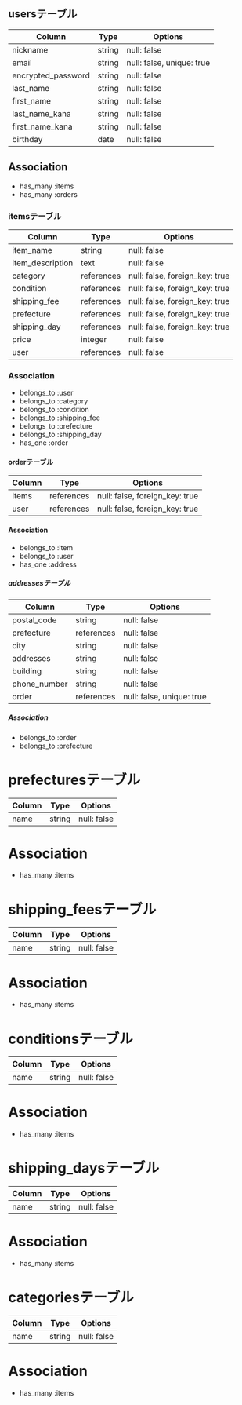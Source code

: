 ## usersテーブル

| Column             | Type   | Options                   |
| ------------------ | ------ | ------------------------- |
| nickname           | string | null: false               |
| email              | string | null: false, unique: true |
| encrypted_password | string | null: false               |
| last_name          | string | null: false               |
| first_name         | string | null: false               |
| last_name_kana     | string | null: false               |
| first_name_kana    | string | null: false               |
| birthday           | date   | null: false               |

## Association

- has_many :items
- has_many :orders

### itemsテーブル
| Column             | Type       | Options                        |
| ------------------ | ---------- | ------------------------------ |
| item_name          | string     | null: false                    |
| item_description   | text       | null: false                    |
| category           | references | null: false, foreign_key: true |
| condition          | references | null: false, foreign_key: true |
| shipping_fee       | references | null: false, foreign_key: true |
| prefecture         | references | null: false, foreign_key: true |
| shipping_day       | references | null: false, foreign_key: true |
| price              | integer    | null: false                    |
| user               | references | null: false                    |

### Association
- belongs_to :user
- belongs_to :category
- belongs_to :condition
- belongs_to :shipping_fee
- belongs_to :prefecture
- belongs_to :shipping_day
- has_one :order

#### orderテーブル
| Column  | Type       | Options                        |
| ------- | ---------- | ------------------------------ |
| items   | references | null: false, foreign_key: true |
| user    | references | null: false, foreign_key: true |

#### Association
- belongs_to :item
- belongs_to :user
- has_one :address

##### addressesテーブル
| Column       | Type       | Options                   |
| ------------ | ---------- | ------------------------- |
| postal_code  | string     | null: false               |
| prefecture   | references | null: false               |
| city         | string     | null: false               |
| addresses    | string     | null: false               |
| building     | string     | null: false               |
| phone_number | string     | null: false               |
| order        | references | null: false, unique: true |

##### Association
- belongs_to :order
- belongs_to :prefecture

# prefecturesテーブル
| Column | Type   | Options     |
| ------ | ------ | ----------- |
| name   | string | null: false |

# Association
- has_many :items

# shipping_feesテーブル
| Column | Type   | Options     |
| ------ | ------ | ----------- |
| name   | string | null: false |

# Association
- has_many :items

# conditionsテーブル
| Column | Type   | Options     |
| ------ | ------ | ----------- |
| name   | string | null: false |

# Association
- has_many :items

# shipping_daysテーブル
| Column | Type   | Options     |
| ------ | ------ | ----------- |
| name   | string | null: false |

# Association
- has_many :items

# categoriesテーブル
| Column | Type   | Options     |
| ------ | ------ | ----------- |
| name   | string | null: false |

# Association
- has_many :items